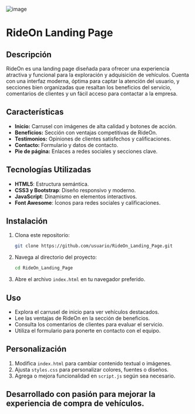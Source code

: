 ![image](https://github.com/user-attachments/assets/d51b11f0-0aab-470a-959b-f3d735aafe27)

# RideOn Landing Page

## Descripción
RideOn es una landing page diseñada para ofrecer una experiencia atractiva y funcional para la exploración y adquisición de vehículos. Cuenta con una interfaz moderna, óptima para captar la atención del usuario, y secciones bien organizadas que resaltan los beneficios del servicio, comentarios de clientes y un fácil acceso para contactar a la empresa.

## Características
- **Inicio:** Carrusel con imágenes de alta calidad y botones de acción.
- **Beneficios:** Sección con ventajas competitivas de RideOn.
- **Testimonios:** Opiniones de clientes satisfechos y calificaciones.
- **Contacto:** Formulario y datos de contacto.
- **Pie de página:** Enlaces a redes sociales y secciones clave.

## Tecnologías Utilizadas
- **HTML5**: Estructura semántica.
- **CSS3 y Bootstrap**: Diseño responsivo y moderno.
- **JavaScript**: Dinamismo en elementos interactivos.
- **Font Awesome**: Íconos para redes sociales y calificaciones.


## Instalación
1. Clona este repositorio:
   ```bash
   git clone https://github.com/usuario/RideOn_Landing_Page.git
   ```
2. Navega al directorio del proyecto:
   ```bash
   cd RideOn_Landing_Page
   ```
3. Abre el archivo `index.html` en tu navegador preferido.

## Uso
- Explora el carrusel de inicio para ver vehículos destacados.
- Lee las ventajas de RideOn en la sección de beneficios.
- Consulta los comentarios de clientes para evaluar el servicio.
- Utiliza el formulario para ponerte en contacto con el equipo.

## Personalización
1. Modifica `index.html` para cambiar contenido textual o imágenes.
2. Ajusta `styles.css` para personalizar colores, fuentes o diseños.
3. Agrega o mejora funcionalidad en `script.js` según sea necesario.


## Desarrollado con pasión para mejorar la experiencia de compra de vehículos.
